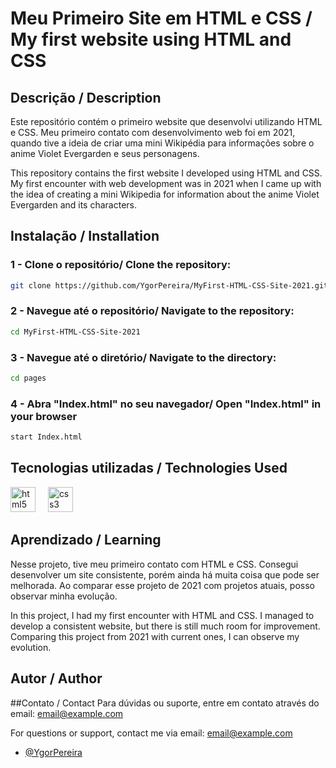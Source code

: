 
# Meu Primeiro Site em HTML e CSS / My first website using HTML and CSS

## Descrição / Description
  Este repositório contém o primeiro website que desenvolvi utilizando HTML e CSS. Meu primeiro contato com desenvolvimento web foi em 2021, quando tive a ideia de criar uma mini Wikipédia para informações sobre o anime Violet Evergarden e seus personagens.

This repository contains the first website I developed using HTML and CSS. My first encounter with web development was in 2021 when I came up with the idea of creating a mini Wikipedia for information about the anime Violet Evergarden and its characters.

## Instalação / Installation

### 1 - Clone o repositório/ Clone the repository:
```bash
git clone https://github.com/YgorPereira/MyFirst-HTML-CSS-Site-2021.git
```
### 2 - Navegue até o repositório/ Navigate to the repository:
  ```bash
cd MyFirst-HTML-CSS-Site-2021
```
### 3 - Navegue até o diretório/ Navigate to the directory:
  ```bash
cd pages
```

### 4 - Abra "Index.html" no seu navegador/ Open "Index.html" in your browser
```bash
start Index.html
```

## Tecnologias utilizadas / Technologies Used
<div align="left">
  <img src="https://cdn.jsdelivr.net/gh/devicons/devicon/icons/html5/html5-original.svg" height="40" alt="html5 logo"  />
  <img width="12" />
  <img src="https://cdn.jsdelivr.net/gh/devicons/devicon/icons/css3/css3-original.svg" height="40" alt="css3 logo"  />
</div>

## Aprendizado / Learning
Nesse projeto, tive meu primeiro contato com HTML e CSS. Consegui desenvolver um site consistente, porém ainda há muita coisa que pode ser melhorada. Ao comparar esse projeto de 2021 com projetos atuais, posso observar minha evolução.

In this project, I had my first encounter with HTML and CSS. I managed to develop a consistent website, but there is still much room for improvement. Comparing this project from 2021 with current ones, I can observe my evolution.

## Autor / Author

##Contato / Contact
Para dúvidas ou suporte, entre em contato através do email: email@example.com

For questions or support, contact me via email: email@example.com

- [@YgorPereira](https://github.com/YgorPereira)

